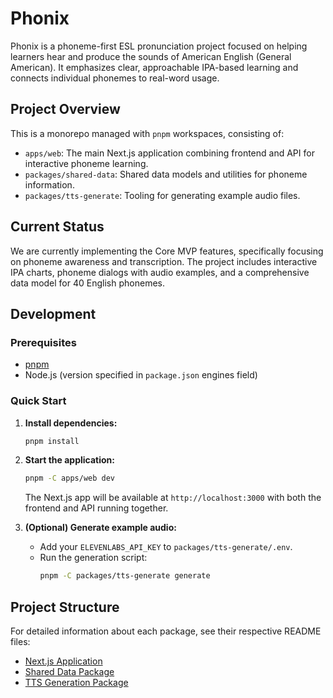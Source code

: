 # Phonix

Phonix is a phoneme-first ESL pronunciation project focused on helping learners hear and produce the sounds of American English (General American). It emphasizes clear, approachable IPA-based learning and connects individual phonemes to real-word usage.

## Project Overview

This is a monorepo managed with `pnpm` workspaces, consisting of:

- `apps/web`: The main Next.js application combining frontend and API for interactive phoneme learning.
- `packages/shared-data`: Shared data models and utilities for phoneme information.
- `packages/tts-generate`: Tooling for generating example audio files.

## Current Status

We are currently implementing the Core MVP features, specifically focusing on phoneme awareness and transcription. The project includes interactive IPA charts, phoneme dialogs with audio examples, and a comprehensive data model for 40 English phonemes.

## Development

### Prerequisites

- [pnpm](https://pnpm.io/)
- Node.js (version specified in `package.json` engines field)

### Quick Start

1. **Install dependencies:**
   ```bash
   pnpm install
   ```

2. **Start the application:**
   ```bash
   pnpm -C apps/web dev
   ```

   The Next.js app will be available at `http://localhost:3000` with both the frontend and API running together.

3. **(Optional) Generate example audio:**
   - Add your `ELEVENLABS_API_KEY` to `packages/tts-generate/.env`.
   - Run the generation script:
     ```bash
     pnpm -C packages/tts-generate generate
     ```

## Project Structure

For detailed information about each package, see their respective README files:

- [Next.js Application](apps/web/README.md)
- [Shared Data Package](packages/shared-data/README.md)
- [TTS Generation Package](packages/tts-generate/README.md)
